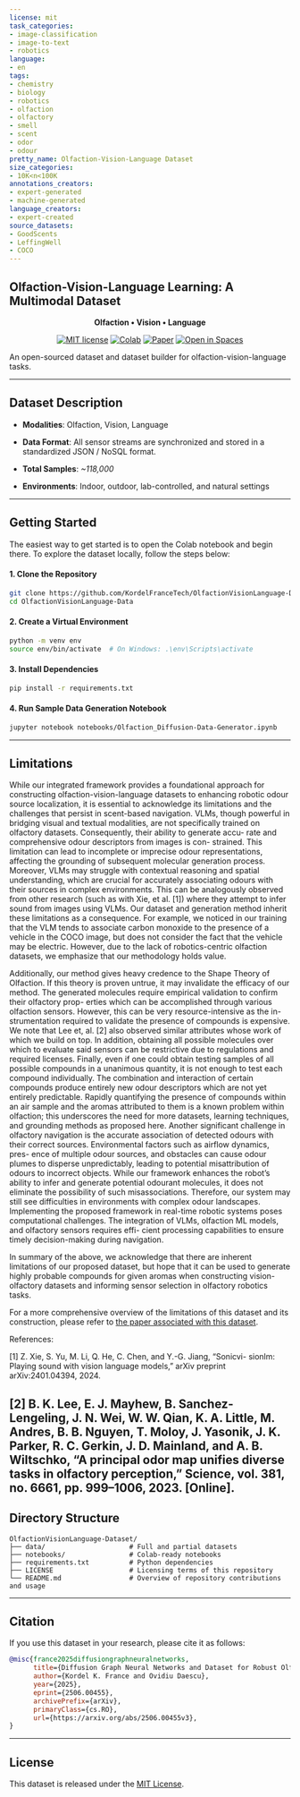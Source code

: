```yaml
---
license: mit
task_categories:
- image-classification
- image-to-text
- robotics
language:
- en
tags:
- chemistry
- biology
- robotics
- olfaction
- olfactory
- smell
- scent
- odor
- odour
pretty_name: Olfaction-Vision-Language Dataset
size_categories:
- 10K<n<100K
annotations_creators:
- expert-generated
- machine-generated
language_creators:
- expert-created
source_datasets:
- GoodScents
- LeffingWell
- COCO
---
```

Olfaction-Vision-Language Learning: A Multimodal Dataset
----

<div align="center">

**Olfaction • Vision • Language**


[![MIT license](https://img.shields.io/badge/License-MIT-blue.svg)](#license)
[![Colab](https://img.shields.io/badge/Run%20in-Colab-yellow?logo=google-colab)](https://colab.research.google.com/drive/1-VTEvfCZ3FC8PfxeynbLAWErYYkyNjfZ?usp=sharing)
[![Paper](https://img.shields.io/badge/Research-Paper-red)](https://arxiv.org/abs/2506.00455v3)
[![Open in Spaces](https://huggingface.co/datasets/huggingface/badges/resolve/main/open-in-hf-spaces-sm.svg)](https://huggingface.co/datasets/kordelfrance/olfaction-vision-language-dataset)

</div>


An open-sourced dataset and dataset builder for olfaction-vision-language tasks.

---

## Dataset Description

- **Modalities**: Olfaction, Vision, Language

- **Data Format**:
  All sensor streams are synchronized and stored in a standardized JSON / NoSQL format.

- **Total Samples**: _~118,000_
- **Environments**: Indoor, outdoor, lab-controlled, and natural settings

---

## Getting Started

The easiest way to get started is to open the Colab notebook and begin there.
To explore the dataset locally, follow the steps below:

#### 1. Clone the Repository

```bash
git clone https://github.com/KordelFranceTech/OlfactionVisionLanguage-Dataset.git
cd OlfactionVisionLanguage-Data
````

#### 2. Create a Virtual Environment

```bash
python -m venv env
source env/bin/activate  # On Windows: .\env\Scripts\activate
```

#### 3. Install Dependencies

```bash
pip install -r requirements.txt
```

#### 4. Run Sample Data Generation Notebook

```bash
jupyter notebook notebooks/Olfaction_Diffusion-Data-Generator.ipynb
```
---

## Limitations
While our integrated framework provides a foundational approach for
constructing olfaction-vision-language datasets
to enhancing robotic odour source localization, it is essential to
acknowledge its limitations and the challenges that persist in
scent-based navigation. VLMs, though powerful in bridging
visual and textual modalities, are not specifically trained on
olfactory datasets. Consequently, their ability to generate accu-
rate and comprehensive odour descriptors from images is con-
strained. This limitation can lead to incomplete or imprecise
odour representations, affecting the grounding of subsequent
molecular generation process. Moreover, VLMs may struggle
with contextual reasoning and spatial understanding, which are
crucial for accurately associating odours with their sources in
complex environments. This can be analogously observed from
other research (such as with Xie, et al. [1]) where they attempt to infer sound
from images using VLMs. Our dataset and generation method
inherit these limitations as a consequence. For example,
we noticed in our training that the VLM tends to associate
carbon monoxide to the presence of a vehicle in the COCO
image, but does not consider the fact that the vehicle may be
electric. However, due to the lack of robotics-centric olfaction
datasets, we emphasize that our methodology holds value.

Additionally, our method gives heavy credence to the Shape
Theory of Olfaction. If this theory is proven untrue, it may
invalidate the efficacy of our method. The generated molecules
require empirical validation to confirm their olfactory prop-
erties which can be accomplished through various olfaction
sensors. However, this can be very resource-intensive as the in-
strumentation required to validate the presence of compounds
is expensive. We note that Lee et, al. [2] also observed similar
attributes whose work of which we build on top. In addition,
obtaining all possible molecules over which to evaluate said
sensors can be restrictive due to regulations and required
licenses. Finally, even if one could obtain testing samples of all
possible compounds in a unanimous quantity, it is not enough
to test each compound individually. The combination and
interaction of certain compounds produce entirely new odour
descriptors which are not yet entirely predictable. 
Rapidly quantifying the presence of compounds within an air sample
and the aromas attributed to them is a known problem within
olfaction; this underscores the need for more datasets, learning
techniques, and grounding methods as proposed here.
Another significant challenge in olfactory navigation is the
accurate association of detected odours with their correct
sources. Environmental factors such as airflow dynamics, pres-
ence of multiple odour sources, and obstacles can cause odour
plumes to disperse unpredictably, leading to potential misattribution of odours to incorrect objects. While our framework
enhances the robot’s ability to infer and generate potential
odourant molecules, it does not eliminate the possibility of
such misassociations. Therefore, our system may still see
difficulties in environments with complex odour landscapes.
Implementing the proposed framework in real-time robotic
systems poses computational challenges. The integration of
VLMs, olfaction ML models, and olfactory sensors requires effi-
cient processing capabilities to ensure timely decision-making
during navigation. 

In summary of the above, we acknowledge that there are
inherent limitations of our proposed dataset, but hope
that it can be used to generate highly probable compounds for
given aromas when constructing vision-olfactory datasets and
informing sensor selection in olfactory robotics tasks.

For a more comprehensive overview of the limitations of this dataset 
and its construction, please refer to [the paper associated with this dataset](https://arxiv.org/abs/2506.00455v3).

References:

[1] Z. Xie, S. Yu, M. Li, Q. He, C. Chen, and Y.-G. Jiang, “Sonicvi-
sionlm: Playing sound with vision language models,” arXiv preprint
arXiv:2401.04394, 2024.

[2] B. K. Lee, E. J. Mayhew, B. Sanchez-Lengeling, J. N. Wei, W. W.
Qian, K. A. Little, M. Andres, B. B. Nguyen, T. Moloy, J. Yasonik,
J. K. Parker, R. C. Gerkin, J. D. Mainland, and A. B. Wiltschko,
“A principal odor map unifies diverse tasks in olfactory perception,”
Science, vol. 381, no. 6661, pp. 999–1006, 2023. [Online].
---

## Directory Structure

```text
OlfactionVisionLanguage-Dataset/
├── data/                     # Full and partial datasets
├── notebooks/                # Colab-ready notebooks
├── requirements.txt          # Python dependencies
├── LICENSE                   # Licensing terms of this repository
└── README.md                 # Overview of repository contributions and usage
```

---

## Citation

If you use this dataset in your research, please cite it as follows:

```bibtex
@misc{france2025diffusiongraphneuralnetworks,
      title={Diffusion Graph Neural Networks and Dataset for Robust Olfactory Navigation in Hazard Robotics}, 
      author={Kordel K. France and Ovidiu Daescu},
      year={2025},
      eprint={2506.00455},
      archivePrefix={arXiv},
      primaryClass={cs.RO},
      url={https://arxiv.org/abs/2506.00455v3}, 
}
```

---


## License

This dataset is released under the [MIT License](https://opensource.org/license/mit).
